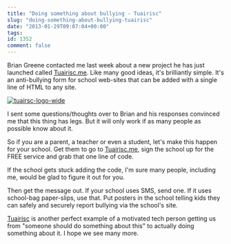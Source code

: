 ```yaml
---
title: "Doing something about bullying - Tuairisc"
slug: "doing-something-about-bullying-tuairisc"
date: "2013-01-29T09:07:04+00:00"
tags:
id: 1352
comment: false
---
```


Brian Greene contacted me last week about a new project he has just launched called [Tuairisc.me](https://tuairisc.me/). Like many good ideas, it's brilliantly simple. It's an anti-bullying form for school web-sites that can be added with a single line of HTML to any site.

[![](https://conoroneill.com.s3.amazonaws.com/wp-content/uploads/2013/01/tuairsc-logo-wide.png "tuairsc-logo-wide")](https://tuairisc.me/)

I sent some questions/thoughts over to Brian and his responses convinced me that this thing has legs. But it will only work if as many people as possible know about it.

So if you are a parent, a teacher or even a student, let's make this happen for your school. Get them to go to [Tuairisc.me](https://tuairisc.me/), sign the school up for the FREE service and grab that one line of code.

If the school gets stuck adding the code, I'm sure many people, including me, would be glad to figure it out for you.

Then get the message out. If your school uses SMS, send one. If it uses school-bag paper-slips, use that. Put posters in the school telling kids they can safely and securely report bullying via the school's site.

[Tuairisc](https://tuairisc.me/) is another perfect example of a motivated tech person getting us from "someone should do something about this" to actually doing something about it. I hope we see many more.
